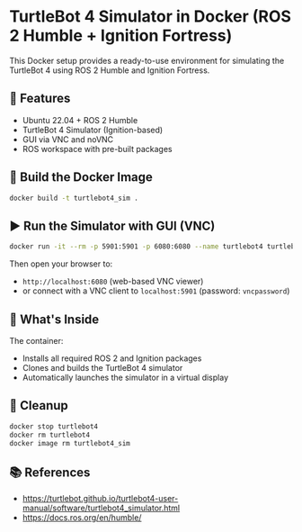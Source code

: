 # TurtleBot 4 Simulator in Docker (ROS 2 Humble + Ignition Fortress)

This Docker setup provides a ready-to-use environment for simulating the TurtleBot 4 using ROS 2 Humble and Ignition Fortress.

## 🚀 Features

- Ubuntu 22.04 + ROS 2 Humble
- TurtleBot 4 Simulator (Ignition-based)
- GUI via VNC and noVNC
- ROS workspace with pre-built packages

## 🔧 Build the Docker Image

```bash
docker build -t turtlebot4_sim .
```

## ▶️ Run the Simulator with GUI (VNC)

```bash
docker run -it --rm -p 5901:5901 -p 6080:6080 --name turtlebot4 turtlebot4_sim
```

Then open your browser to:

- `http://localhost:6080` (web-based VNC viewer)
- or connect with a VNC client to `localhost:5901` (password: `vncpassword`)

## 🧠 What's Inside

The container:

- Installs all required ROS 2 and Ignition packages
- Clones and builds the TurtleBot 4 simulator
- Automatically launches the simulator in a virtual display

## 🧼 Cleanup

```bash
docker stop turtlebot4
docker rm turtlebot4
docker image rm turtlebot4_sim
```

## 📚 References

- https://turtlebot.github.io/turtlebot4-user-manual/software/turtlebot4_simulator.html
- https://docs.ros.org/en/humble/

